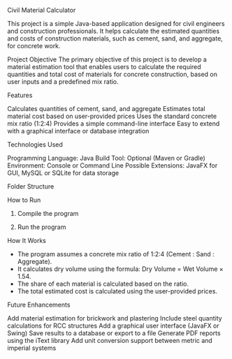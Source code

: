 Civil Material Calculator 

This project is a simple Java-based application designed for civil engineers and construction professionals.
It helps calculate the estimated quantities and costs of construction materials, such as cement, sand, and aggregate, for concrete work.

Project Objective
The primary objective of this project is to develop a material estimation tool that enables users to calculate the required quantities and total cost of materials for concrete construction, based on user inputs and a predefined mix ratio.

Features

Calculates quantities of cement, sand, and aggregate
Estimates total material cost based on user-provided prices
Uses the standard concrete mix ratio (1:2:4)
Provides a simple command-line interface
Easy to extend with a graphical interface or database integration

Technologies Used

Programming Language: Java
Build Tool: Optional (Maven or Gradle)
Environment: Console or Command Line
Possible Extensions: JavaFX for GUI, MySQL or SQLite for data storage

Folder Structure

How to Run

1. Compile the program

2. Run the program


How It Works

* The program assumes a concrete mix ratio of 1:2:4 (Cement : Sand : Aggregate).
* It calculates dry volume using the formula: Dry Volume = Wet Volume × 1.54.
* The share of each material is calculated based on the ratio.
* The total estimated cost is calculated using the user-provided prices.

Future Enhancements

Add material estimation for brickwork and plastering
Include steel quantity calculations for RCC structures
Add a graphical user interface (JavaFX or Swing)
Save results to a database or export to a file
Generate PDF reports using the iText library
Add unit conversion support between metric and imperial systems


